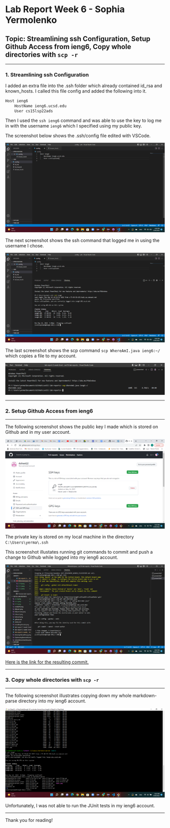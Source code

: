 # Lab Report Week 6 - Sophia Yermolenko
## Topic: Streamlining ssh Configuration, Setup Github Access from ieng6, Copy whole directories with `scp -r`

---
### 1. Streamlining ssh Configuration

I added an extra file into the .ssh folder which already contained id_rsa and known_hosts. I called this file config and added the following into it.

```
Host ieng6
    HostName ieng6.ucsd.edu
    User cs15lsp22ads
```
Then I used the `ssh ieng6` command and was able to use the key to log me in with the username `ieng6` which I specified using my public key.

The screenshot below shows the .ssh/config file edited with VSCode.

![My .ssh/config file, and how I edited it (with VScode)](3.1.0.png)

The next screenshot shows the ssh command that logged me in using the username I chose.

![The ssh command logging me into my account using just the alias I chose](3.1.1.png)

The last screenshot shows the scp command `scp WhereAmI.java ieng6:~/` which copies a file to my account.

![Scp command copying a file to my account using just the alias I chose](3.1.2.png)

---
### 2. Setup Github Access from ieng6
---

The following screenshot shows the public key I made which is stored on Github and in my user account.

![Show where the public key you made is stored on Github and in your user account (screenshot).](sshInGithub.png)

The private key is stored on my local machine in the directory `C:\Users\yerma\.ssh`

This screenshot illustates running git commands to commit and push a change to Github while logged into my ieng6 account.

![Show where the public key you made is stored on Github and in your user account (screenshot).](runninggitcommands.png)


[Here is the link for the resulting commit.](https://github.com/duhast22/ieng6/commit/7ac926e2cf78c57266bc5ae6e692006f3b105916)


---
### 3. Copy whole directories with `scp -r`
---

The following screenshot illustrates copying down my whole markdown-parse directory into my ieng6 account.

![The following screenshot illustrates copying down my whole markdown-parse directory into my ieng6 account.](copy.png)

Unfortunately, I was not able to run the JUnit tests in my ieng6 account.

---

Thank you for reading!
